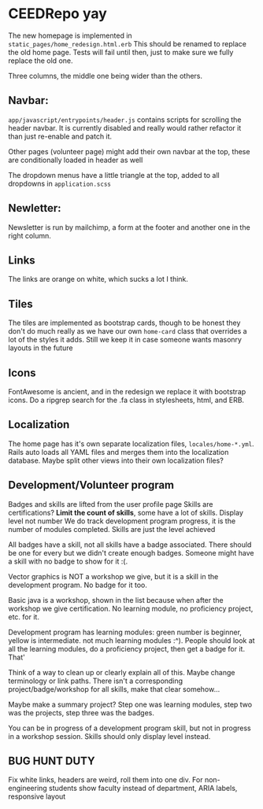 # CEEDRepo yay

The new homepage is implemented in `static_pages/home_redesign.html.erb` This should be renamed to replace the old home page. Tests will fail until then, just to make sure we fully replace the old one.

Three columns, the middle one being wider than the others.

## Navbar:

`app/javascript/entrypoints/header.js` contains scripts for scrolling the header navbar. It is currently disabled and really would rather refactor it than just re-enable and patch it.

Other pages (volunteer page) might add their own navbar at the top, these are conditionally loaded in header as well

The dropdown menus have a little triangle at the top, added to all dropdowns in `application.scss`

## Newletter:

Newsletter is run by mailchimp, a form at the footer and another one in the right column.

## Links

The links are orange on white, which sucks a lot I think.

## Tiles

The tiles are implemented as bootstrap cards, though to be honest they don't do much really as we have our own `home-card` class that overrides a lot of the styles it adds. Still we keep it in case someone wants masonry layouts in the future

## Icons

FontAwesome is ancient, and in the redesign we replace it with bootstrap icons. Do a ripgrep search for the .fa class in stylesheets, html, and ERB.

## Localization

The home page has it's own separate localization files, `locales/home-*.yml`. Rails auto loads all YAML files and merges them into the localization database. Maybe split other views into their own localization files?

## Development/Volunteer program

Badges and skills are lifted from the user profile page
Skills are certifications? **Limit the count of skills**, some have a lot of skills. Display level not number
We do track development program progress, it is the number of modules completed. Skills are just the level achieved

All badges have a skill, not all skills have a badge associated. There should be one for every but we didn't create enough badges. Someone might have a skill with no badge to show for it :(.

Vector graphics is NOT a workshop we give, but it is a skill in the development program. No badge for it too.

Basic java is a workshop, shown in the list because when after the workshop we give certification. No learning module, no proficiency project, etc. for it.

Development program has learning modules:
green number is beginner, yellow is intermediate. not much learning modules :^).
People should look at all the learning modules, do a proficiency project, then get a badge for it. That'

Think of a way to clean up or clearly explain all of this. Maybe change terminology or link paths.
There isn't a corresponding project/badge/workshop for all skills, make that clear somehow...

Maybe make a summary project? Step one was learning modules, step two was the projects, step three was the badges.

You can be in progress of a development program skill, but not in progress in a workshop session. Skills should only display level instead.

## BUG HUNT DUTY

Fix white links, headers are weird, roll them into one div. For non-engineering students show faculty instead of department, ARIA labels, responsive layout
